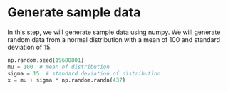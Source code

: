 # Generate sample data

In this step, we will generate sample data using numpy. We will generate random data from a normal distribution with a mean of 100 and standard deviation of 15.

```python
np.random.seed(19680801)
mu = 100  # mean of distribution
sigma = 15  # standard deviation of distribution
x = mu + sigma * np.random.randn(437)
```
